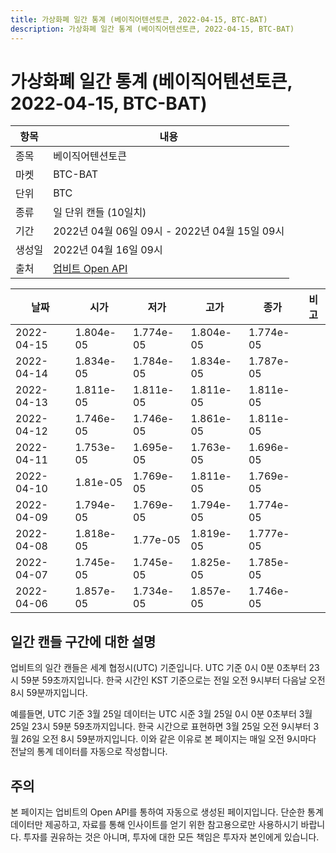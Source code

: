 ```yaml
---
title: 가상화폐 일간 통계 (베이직어텐션토큰, 2022-04-15, BTC-BAT)
description: 가상화폐 일간 통계 (베이직어텐션토큰, 2022-04-15, BTC-BAT)
---
```



가상화폐 일간 통계 (베이직어텐션토큰, 2022-04-15, BTC-BAT)
===

|항목|내용|
|--|--|
|종목|베이직어텐션토큰|
|마켓|BTC-BAT|
|단위|BTC|
|종류|일 단위 캔들 (10일치)|
|기간|2022년 04월 06일 09시 - 2022년 04월 15일 09시|
|생성일|2022년 04월 16일 09시|
|출처|[업비트 Open API](https://docs.upbit.com)|


|날짜|시가|저가|고가|종가|비고|
|--|--|--|--|--|--|
|2022-04-15|1.804e-05|1.774e-05|1.804e-05|1.774e-05|    |
|2022-04-14|1.834e-05|1.784e-05|1.834e-05|1.787e-05|    |
|2022-04-13|1.811e-05|1.811e-05|1.811e-05|1.811e-05|    |
|2022-04-12|1.746e-05|1.746e-05|1.861e-05|1.811e-05|    |
|2022-04-11|1.753e-05|1.695e-05|1.763e-05|1.696e-05|    |
|2022-04-10|1.81e-05|1.769e-05|1.811e-05|1.769e-05|    |
|2022-04-09|1.794e-05|1.769e-05|1.794e-05|1.774e-05|    |
|2022-04-08|1.818e-05|1.77e-05|1.819e-05|1.777e-05|    |
|2022-04-07|1.745e-05|1.745e-05|1.825e-05|1.785e-05|    |
|2022-04-06|1.857e-05|1.734e-05|1.857e-05|1.746e-05|    |


일간 캔들 구간에 대한 설명
---


업비트의 일간 캔들은 세계 협정시(UTC) 기준입니다. 
UTC 기준 0시 0분 0초부터 23시 59분 59초까지입니다. 
한국 시간인 KST 기준으로는 전일 오전 9시부터 다음날 오전 8시 59분까지입니다. 


예를들면, UTC 기준 3월 25일 데이터는 UTC 시준 3월 25일 0시 0분 0초부터 3월 25일 23시 59분 59초까지입니다. 
한국 시간으로 표현하면 3월 25일 오전 9시부터 3월 26일 오전 8시 59분까지입니다. 
이와 같은 이유로 본 페이지는 매일 오전 9시마다 전날의 통계 데이터를 자동으로 작성합니다. 


주의
---


본 페이지는 업비트의 Open API를 통하여 자동으로 생성된 페이지입니다. 
단순한 통계 데이터만 제공하고, 자료를 통해 인사이트를 얻기 위한 참고용으로만 사용하시기 바랍니다. 
투자를 권유하는 것은 아니며, 투자에 대한 모든 책임은 투자자 본인에게 있습니다. 

